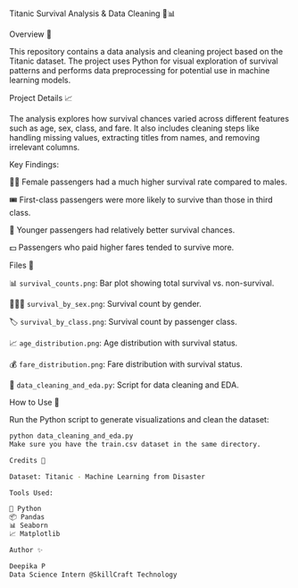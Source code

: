 Titanic Survival Analysis & Data Cleaning 🚢📊

Overview 📝

This repository contains a data analysis and cleaning project based on the Titanic dataset. The project uses Python for visual exploration of survival patterns and performs data preprocessing for potential use in machine learning models.

Project Details 📈

The analysis explores how survival chances varied across different features such as age, sex, class, and fare. It also includes cleaning steps like handling missing values, extracting titles from names, and removing irrelevant columns.

Key Findings:

👩‍🦰 Female passengers had a much higher survival rate compared to males.

🎟️ First-class passengers were more likely to survive than those in third class.

👶 Younger passengers had relatively better survival chances.

💵 Passengers who paid higher fares tended to survive more.

Files 📂

📊 `survival_counts.png`: Bar plot showing total survival vs. non-survival.

👨‍👩‍👧 `survival_by_sex.png`: Survival count by gender.

🏷️ `survival_by_class.png`: Survival count by passenger class.

📈 `age_distribution.png`: Age distribution with survival status.

💰 `fare_distribution.png`: Fare distribution with survival status.

🧹 `data_cleaning_and_eda.py`: Script for data cleaning and EDA.

How to Use 👀

Run the Python script to generate visualizations and clean the dataset:

```bash
python data_cleaning_and_eda.py
Make sure you have the train.csv dataset in the same directory.

Credits 🙏

Dataset: Titanic - Machine Learning from Disaster

Tools Used:

🐍 Python
📦 Pandas
📊 Seaborn
📈 Matplotlib

Author ✨

Deepika P
Data Science Intern @SkillCraft Technology
